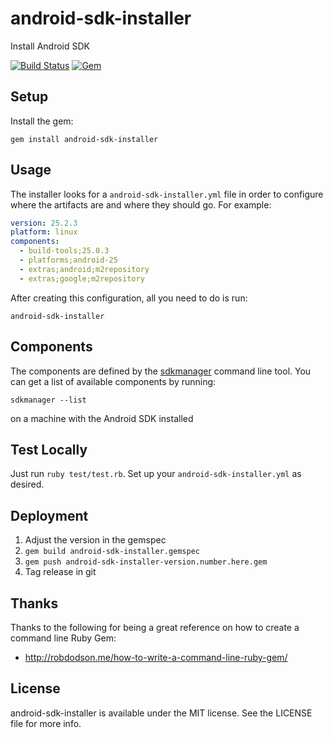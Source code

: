 # android-sdk-installer
Install Android SDK

[![Build Status](https://travis-ci.org/Commit451/android-sdk-installer.svg?branch=master)](https://travis-ci.org/Commit451/android-sdk-installer)
[![Gem](https://img.shields.io/gem/v/android-sdk-installer.svg)](https://rubygems.org/gems/android-sdk-installer)

## Setup
Install the gem:
```
gem install android-sdk-installer
```

## Usage
The installer looks for a `android-sdk-installer.yml` file in order to configure where the artifacts are and where they should go.
For example:
```yml
version: 25.2.3
platform: linux
components:
  - build-tools;25.0.3
  - platforms;android-25
  - extras;android;m2repository
  - extras;google;m2repository

```
After creating this configuration, all you need to do is run:
```shell
android-sdk-installer
```
## Components
The components are defined by the [sdkmanager](https://developer.android.com/studio/command-line/sdkmanager.html) command line tool. You can get a list of available components by running:
```shell
sdkmanager --list
```
on a machine with the Android SDK installed

## Test Locally
Just run `ruby test/test.rb`. Set up your `android-sdk-installer.yml` as desired.

## Deployment
1. Adjust the version in the gemspec
2. `gem build android-sdk-installer.gemspec`
3. `gem push android-sdk-installer-version.number.here.gem`
4. Tag release in git

## Thanks
Thanks to the following for being a great reference on how to create a command line Ruby Gem:
  - http://robdodson.me/how-to-write-a-command-line-ruby-gem/

## License

android-sdk-installer is available under the MIT license. See the LICENSE file for more info.
